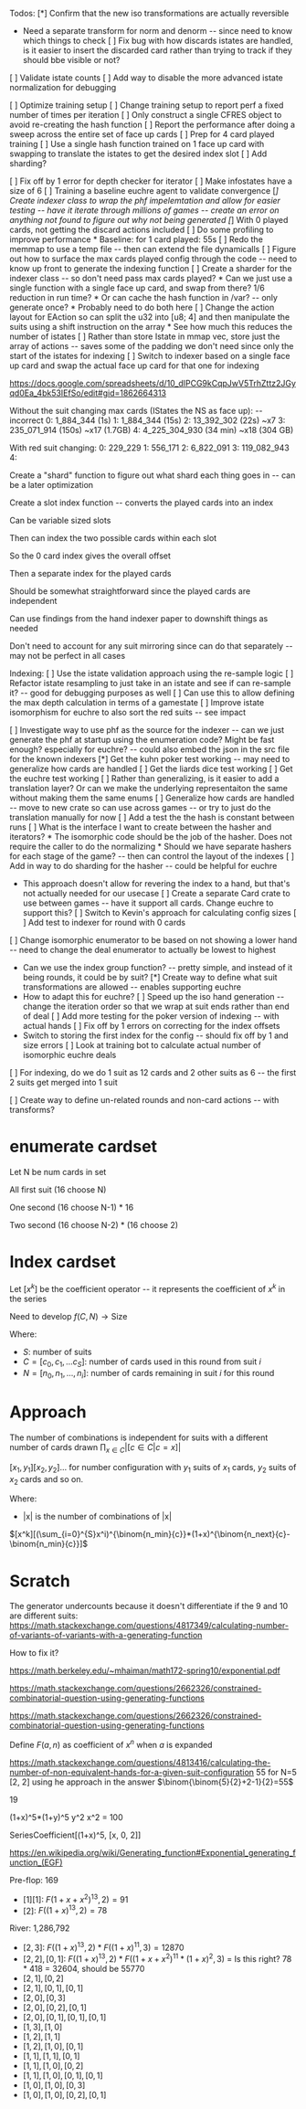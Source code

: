 Todos:
[*] Confirm that the new iso transformations are actually reversible
  * Need a separate transform for norm and denorm -- since need to know which things to check
[ ] Fix bug with how discards istates are handled, is it easier to insert the discarded card rather than trying to track if they should bbe visible or not?


[ ] Validate istate counts
  [ ] Add way to disable the more advanced istate normalization for debugging

[ ] Optimize training setup
  [ ] Change training setup to report perf a fixed number of times per iteration
  [ ] Only construct a single CFRES object to avoid re-creating the hash function
  [ ] Report the performance after doing a sweep across the entire set of face up cards
[ ] Prep for 4 card played training
  [ ] Use a single hash function trained on 1 face up card with swapping to translate the istates to get the desired index slot
  [ ] Add sharding?

[ ] Fix off by 1 error for depth checker for iterator
[ ] Make infostates have a size of 6
  [ ] Training a baseline euchre agent to validate convergence
  [*] Create indexer class to wrap the phf impelemtation and allow for easier testing -- have it iterate through millions of games -- create an error on
    anything not found to figure out why not being generated
      [*] With 0 played cards, not getting the discard actions included
  [ ] Do some profiling to improve performance
    * Baseline: for 1 card played: 55s
  [ ] Redo the memmap to use a temp file -- then can extend the file dynamicalls
  [ ] Figure out how to surface the max cards played config through the code -- need to know up front to generate the indexing function
  [ ] Create a sharder for the indexer class -- so don't need pass max cards played?
    * Can we just use a single function with a single face up card, and swap from there? 1/6 reduction in run time?
    * Or can cache the hash function in /var? -- only generate once?
    * Probably need to do both here
  [ ] Change the action layout for EAction so can split the u32 into [u8; 4] and then manipulate the suits using a shift instruction on the array
    * See how much this reduces the number of istates
  [ ] Rather than store Istate in mmap vec, store just the array of actions -- saves some of the padding we don't need since only the start of the istates for indexing
  [ ] Switch to indexer based on a single face up card and swap the actual face up card for that one for indexing

https://docs.google.com/spreadsheets/d/10_dIPCG9kCqpJwV5TrhZttz2JGyqd0Ea_4bk53IEfSo/edit#gid=1862664313

Without the suit changing
max cards (IStates the NS as face up): -- incorrect
0: 1_884_344 (1s)
1: 1_884_344 (15s)
2: 13_392_302 (22s) ~x7
3: 235_071_914 (150s) ~x17 (1.7GB)
4: 4_225_304_930 (34 min) ~x18 (304 GB) 

With red suit changing:
0: 229_229
1: 556_171
2: 6_822_091
3: 119_082_943
4:

Create a "shard" function to figure out what shard each thing goes in -- can be a later optimization

Create a slot index function -- converts the played cards into an index

Can be variable sized slots

Then can index the two possible cards within each slot

So the 0 card index gives the overall offset

Then a separate index for the played cards

Should be somewhat straightforward since the played cards are independent

Can use findings from the hand indexer paper to downshift things as needed

Don't need to account for any suit mirroring since can do that separately -- may not be perfect in all cases

Indexing:
[ ] Use the istate validation approach using the re-sample logic
  [ ] Refactor istate resampling to just take in an istate and see if can re-sample it? -- good for debugging purposes as well
  [ ] Can use this to allow defining the max depth calculation in terms of a gamestate
  [ ] Improve istate isomorphism for euchre to also sort the red suits -- see impact

[ ] Investigate way to use phf as the source for the indexer -- can we just generate the phf at startup using the enumeration code? Might be fast enough? especially for euchre? -- could also embed the json in the src file for the known indexers
  [*] Get the kuhn poker test working -- may need to generalize how cards are handled
  [ ] Get the liards dice test working
  [ ] Get the euchre test working
    [ ] Rather than generalizing, is it easier to add a translation layer? Or can we make the underlying representaiton the same without making them the same enums
    [ ] Generalize how cards are handled -- move to new crate so can use across games -- or try to just do the translation manually for now
  [ ] Add a test the the hash is constant between runs
  [ ] What is the interface I want to create between the hasher and iterators?
    * The isomorphic code should be the job of the hasher. Does not require the caller to do the normalizing
    * Should we have separate hashers for each stage of the game? -- then can control the layout of the indexes
  [ ] Add in way to do sharding for the hasher -- could be helpful for euchre
  * This approach doesn't allow for revering the index to a hand, but that's not actually needed for our usecase
  [ ] Create a separate Card crate to use between games -- have it support all cards. Change euchre to support this?
[ ] Switch to Kevin's approach for calculating config sizes
[ ] Add test to indexer for round with 0 cards

[ ] Change isomorphic enumerator to be based on not showing a lower hand -- need to change the deal enumerator to actually be lowest to highest
  * Can we use the index group function? -- pretty simple, and instead of it being rounds, it could be by suit?
[*] Create way to define what suit transformations are allowed -- enables supporting euchre
  * How to adapt this for euchre?
[ ] Speed up the iso hand generation -- change the iteration order so that we wrap at suit ends rather than end of deal
[ ] Add more testing for the poker version of indexing -- with actual hands
  [ ] Fix off by 1 errors on correcting for the index offsets
  * Switch to storing the first index for the config -- should fix off by 1 and size errors
[ ] Look at training bot to calculate actual number of isomorphic euchre deals

[ ] For indexing, do we do 1 suit as 12 cards and 2 other suits as 6 -- the first 2 suits get merged into 1 suit


[ ] Create way to define un-related rounds and non-card actions -- with transforms?


# enumerate cardset

Let N be num cards in set

All first suit
(16 choose N)

One second
(16 choose N-1) * 16

Two second
(16 choose N-2) * (16 choose 2)

# Index cardset


Let $[x^k]$ be the coefficient operator -- it represents the coefficient of $x^k$ in the series

Need to develop $f(C, N)
\rightarrow \text{Size}$

Where:
* $S$: number of suits
* $C=[c_0, c_1, \ldots c_S]$: number of cards used in this round from suit $i$
* $N=[n_0, n_1, \ldots, n_i]$: number of cards remaining in suit $i$ for this round

# Approach
The number of combinations is independent for suits with a different number of cards drawn
$\prod_{x \in C} |[c \in C|c =x]|$

$[x_1, y_1][x_2, y_2]\ldots$ for number configuration with $y_1$ suits of $x_1$ cards, $y_2$ suits of $x_2$ cards and so on.

Where:
* |x| is the number of combinations of |x|

$[x^k][(\sum_{i=0}^{S}x^i)^{\binom{n_min}{c}}*(1+x)^{\binom{n_next}{c}-\binom{n_min}{c}}]$

# Scratch


The generator undercounts because it doesn't differentiate if the 9 and 10 are different suits: https://math.stackexchange.com/questions/4817349/calculating-number-of-variants-of-variants-with-a-generating-function

How to fix it?


https://math.berkeley.edu/~mhaiman/math172-spring10/exponential.pdf

https://math.stackexchange.com/questions/2662326/constrained-combinatorial-question-using-generating-functions

https://math.stackexchange.com/questions/2662326/constrained-combinatorial-question-using-generating-functions

Define $F(a, n)$ as coefficient of $x^n$ when $a$ is expanded


https://math.stackexchange.com/questions/4813416/calculating-the-number-of-non-equivalent-hands-for-a-given-suit-configuration
55 for N=5 [2, 2] using he approach in the answer $\binom{\binom{5}{2}+2-1}{2}=55$

19

(1+x)^5*(1+y)^5
y^2 x^2 = 100


SeriesCoefficient[(1+x)^5, [x, 0, 2]]

https://en.wikipedia.org/wiki/Generating_function#Exponential_generating_function_(EGF)



Pre-flop: 169
* $[1][1]$: $F(1+x+x^2)^{13}, 2) = 91$
* $[2]$: $F((1+x)^{13}, 2)=78$

River: 1,286,792
* $[2, 3]$: $F((1+x)^{13}, 2)*F((1+x)^{11}, 3)=12870$
* $[2, 2], [0, 1]$: $F((1+x)^{13}, 2)*F((1+x+x^2)^11*(1+x)^2, 3)$ = Is this right? 78 * 418 = 32604, should be 55770
* $[2, 1], [0, 2]$
* $[2, 1], [0, 1], [0, 1]$
* $[2, 0], [0, 3]$
* $[2, 0], [0, 2], [0, 1]$
* $[2, 0], [0, 1], [0, 1], [0, 1]$
* $[1, 3], [1, 0]$
* $[1, 2], [1, 1]$
* $[1, 2], [1, 0], [0, 1]$
* $[1, 1], [1, 1], [0, 1]$
* $[1, 1], [1, 0], [0, 2]$
* $[1, 1], [1, 0], [0, 1], [0, 1]$
* $[1, 0], [1, 0], [0, 3]$
* $[1, 0], [1, 0], [0, 2], [0, 1]$

